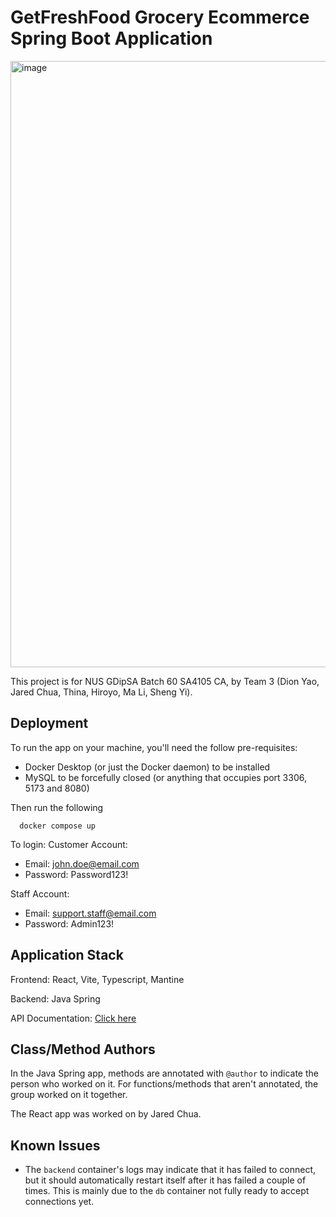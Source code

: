 # GetFreshFood Grocery Ecommerce Spring Boot Application
<img width="1916" height="970" alt="image" src="https://github.com/user-attachments/assets/3fb7697d-55d1-4007-99fd-fea7556526c5" />


This project is for NUS GDipSA Batch 60 SA4105 CA, by Team 3 (Dion Yao, Jared Chua, Thina, Hiroyo, Ma Li, Sheng Yi).

## Deployment

To run the app on your machine, you'll need the follow pre-requisites:

- Docker Desktop (or just the Docker daemon) to be installed
- MySQL to be forcefully closed (or anything that occupies port 3306, 5173 and 8080)

Then run the following

```
  docker compose up
```
To login:
Customer Account:
- Email: john.doe@email.com
- Password: Password123!

Staff Account:
- Email: support.staff@email.com
- Password: Admin123!


## Application Stack

Frontend: React, Vite, Typescript, Mantine

Backend: Java Spring

API Documentation: [Click here](https://docs.google.com/document/d/1kjor99ttRCs_Zh_7Qs4eF56zLAih-MexsZRGz5YNFDU/edit?usp=sharing)

## Class/Method Authors

In the Java Spring app, methods are annotated with `@author` to indicate the person who worked on it. For functions/methods that aren't annotated, the group worked on it together.

The React app was worked on by Jared Chua.

## Known Issues

- The `backend` container's logs may indicate that it has failed to connect, but it should automatically restart itself after it has failed a couple of times. This is mainly due to the `db` container not fully ready to accept connections yet.
